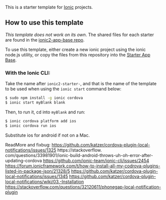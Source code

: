 This is a starter template for [Ionic](http://ionicframework.com/docs/) projects.

## How to use this template

*This template does not work on its own*. The shared files for each starter are found in the [ionic2-app-base repo](https://github.com/ionic-team/ionic2-app-base).

To use this template, either create a new ionic project using the ionic node.js utility, or copy the files from this repository into the [Starter App Base](https://github.com/ionic-team/ionic2-app-base).

### With the Ionic CLI:

Take the name after `ionic2-starter-`, and that is the name of the template to be used when using the `ionic start` command below:

```bash
$ sudo npm install -g ionic cordova
$ ionic start myBlank blank
```

Then, to run it, cd into `myBlank` and run:

```bash
$ ionic cordova platform add ios
$ ionic cordova run ios
```

Substitute ios for android if not on a Mac.

ReadMore and fixbug:
https://github.com/katzer/cordova-plugin-local-notifications/issues/1325
https://stackoverflow.
com/questions/33981901/ionic-build-android-throws-uh-oh-error-after-updating-cordova
https://github.com/ionic-team/ionic-cli/issues/2454
https://forum.ionicframework.com/t/how-to-install-all-my-codrova-plugins-listed-in-package-json/21328/5
https://github.com/katzer/cordova-plugin-local-notifications/issues/1345
https://github.com/katzer/cordova-plugin-local-notifications/wiki/03.-Installation
https://stackoverflow.com/questions/32120611/phonegap-local-notification-plugin
